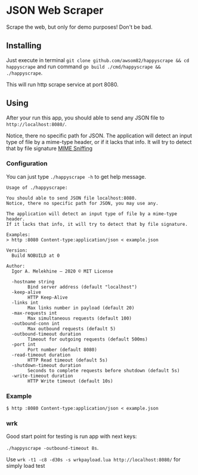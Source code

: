 #  JSON Web Scraper
Scrape the web, but only for demo purposes! Don't be bad.

## Installing
Just execute in terminal `git clone github.com/awsom82/happyscrape && cd happyscrape`
and run command `go build ./cmd/happyscrape && ./happyscrape`.

This will run http scrape service at port 8080.

## Using
After your run this app, you should able to send any JSON file to `http://localhost:8080/`.

Notice, there no specific path for JSON. The application will detect an input type of file by a mime-type header, or if it lacks that info. It will try to detect that by file signature [MIME Sniffing](https://mimesniff.spec.whatwg.org)

### Configuration
You can just type `./happyscrape -h` to get help message.
```
Usage of ./happyscrape:

You should able to send JSON file localhost:8080.
Notice, there no specific path for JSON, you may use any.

The application will detect an input type of file by a mime-type header.
If it lacks that info, it will try to detect that by file signature.

Examples:
> http :8080 Content-type:application/json < example.json

Version:
  Build NOBUILD at 0

Author:
  Igor A. Melekhine – 2020 © MIT License

  -hostname string
    	Bind server address (default "localhost")
  -keep-alive
    	HTTP Keep-Alive
  -links int
    	Max links number in payload (default 20)
  -max-requests int
    	Max simultaneous requests (default 100)
  -outbound-conn int
    	Max outbound requests (default 5)
  -outbound-timeout duration
    	Timeout for outgoing requests (default 500ms)
  -port int
    	Port number (default 8080)
  -read-timeout duration
    	HTTP Read timeout (default 5s)
  -shutdown-timeout duration
    	Seconds to complete requests before shutdown (default 5s)
  -write-timeout duration
    	HTTP Write timeout (default 10s)
```

### Example
```
$ http :8080 Content-type:application/json < example.json
```

### wrk
Good start point for testing is run app with next keys:

`./happyscrape -outbound-timeout 8s`.

Use `wrk -t1 -c8 -d30s -s wrkpayload.lua http://localhost:8080/` for simply load test
